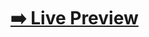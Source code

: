 # <a href="https://tailwind-image-gallery-assignment-p.vercel.app/" target="_blank">➡️ Live Preview</a>
